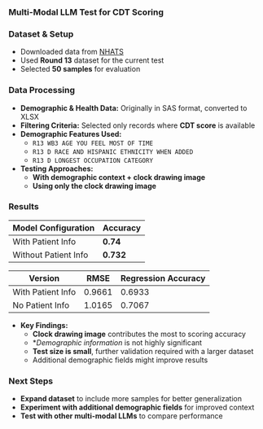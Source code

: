### Multi-Modal LLM Test for CDT Scoring

### **Dataset & Setup**

- Downloaded data from [NHATS](https://nhats.org/researcher/data-access)
- Used **Round 13** dataset for the current test
- Selected **50 samples** for evaluation

### **Data Processing**

- **Demographic & Health Data:** Originally in SAS format, converted to XLSX
- **Filtering Criteria:** Selected only records where **CDT score** is available
- **Demographic Features Used:**
    - `R13 WB3 AGE YOU FEEL MOST OF TIME`
    - `R13 D RACE AND HISPANIC ETHNICITY WHEN ADDED`
    - `R13 D LONGEST OCCUPATION CATEGORY`
- **Testing Approaches:**
    - **With demographic context + clock drawing image**
    - **Using only the clock drawing image**

### **Results**

| Model Configuration | Accuracy |
| --- | --- |
| With Patient Info | **0.74** |
| Without Patient Info | **0.732** |


| Version | RMSE | Regression Accuracy |
| --- | --- | --- |
| With Patient Info | 0.9661 | 0.6933 |
| No Patient Info | 1.0165 | 0.7067 |


- **Key Findings:**
    - **Clock drawing image** contributes the most to scoring accuracy
    - **Demographic information* is not highly significant
    - **Test size is small**, further validation required with a larger dataset
    - Additional demographic fields might improve results

### **Next Steps**

- **Expand dataset** to include more samples for better generalization
- **Experiment with additional demographic fields** for improved context
- **Test with other multi-modal LLMs** to compare performance